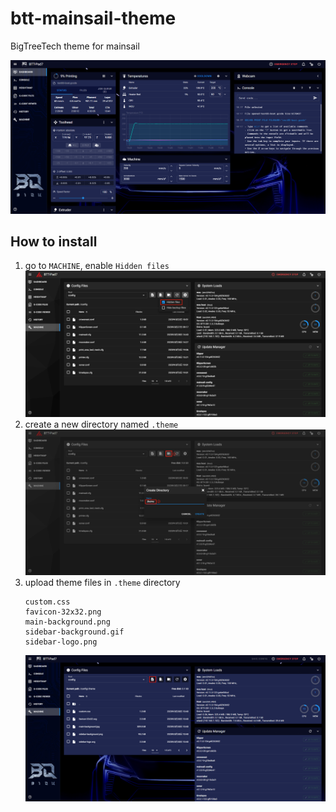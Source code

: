 # btt-mainsail-theme

BigTreeTech theme for mainsail

<img src=demo/demo.png width="800" /><br/>

## How to install
1. go to `MACHINE`, enable `Hidden files`
    <img src=demo/hidden_enable.png width="800" /><br/>
2. create a new directory named `.theme`
    <img src=demo/theme_add.png width="800" /><br/>
3. upload theme files in `.theme` directory
    ```
    custom.css
    favicon-32x32.png
    main-background.png
    sidebar-background.gif
    sidebar-logo.png
    ```
    <img src=demo/upload.png width="800" /><br/>
